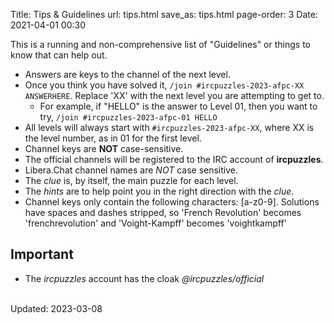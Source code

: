 Title: Tips & Guidelines
url: tips.html
save_as: tips.html
page-order: 3
Date: 2021-04-01 00:30

This is a running and non-comprehensive list of "Guidelines" or things to know that can help out.

 * Answers are keys to the channel of the next level.
 * Once you think you have solved it, `/join #ircpuzzles-2023-afpc-XX ANSWERHERE`. Replace 'XX' with the next level you are attempting to get to.
    * For example, if "HELLO" is the answer to Level 01, then you want to try, `/join #ircpuzzles-2023-afpc-01 HELLO`
 * All levels will always start with `#ircpuzzles-2023-afpc-XX`, where XX is the level number, as in 01 for the first level.
 * Channel keys are **NOT** case-sensitive.
 * The official channels will be registered to the IRC account of **ircpuzzles**.
 * Libera.Chat channel names are *NOT* case sensitive.
 * The _clue_ is, by itself, the main puzzle for each level.
 * The _hints_ are to help point you in the right direction with the _clue_.
 * Channel keys only contain the following characters: [a-z0-9]. Solutions have spaces and dashes stripped, so 'French Revolution' becomes 'frenchrevolution' and 'Voight-Kampff' becomes 'voightkampff'


Important
---------

 * The _*ircpuzzles*_ account has the cloak _*@ircpuzzles/official*_

<br />
Updated: 2023-03-08
